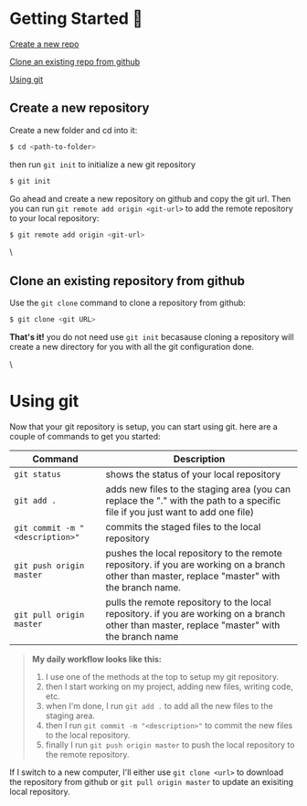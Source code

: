 # Getting Started 🎉
[Create a new repo](#create-a-new-repository)

[Clone an existing repo from github](#clone-an-existing-repository-from-github)

[Using git](#using-git)

## Create a new repository
Create a new folder and cd into it:
```bash
$ cd <path-to-folder>
```
then run `git init` to initialize a new git repository
```bash
$ git init
```
Go ahead and create a new repository on github and copy the git url. Then you can run `git remote add origin <git-url>` to add the remote repository to your local repository:
```bash
$ git remote add origin <git-url>
```
\
## Clone an existing repository from github
Use the `git clone` command to clone a repository from github:
```bash
$ git clone <git URL>
```
**That's it!** you do not need use `git init` becasause cloning a repository will create a new directory for you with all the git configuration done.

\
# Using git
Now that your git repository is setup, you can start using git. here are a couple of commands to get you started:

| Command | Description |
| --- | --- |
| `git status` | shows the status of your local repository |
| `git add .` | adds new files to the staging area (you can replace the "." with the path to a specific file if you just want to add one file) |
| `git commit -m "<description>"` | commits the staged files to the local repository |
| `git push origin master` | pushes the local repository to the remote repository. if you are working on a branch other than master, replace "master" with the branch name. |
| `git pull origin master` | pulls the remote repository to the local repository. if you are working on a branch other than master, replace "master" with the branch name |

> **My daily workflow looks like this:**
> 1. I use one of the methods at the top to setup my git repository.
> 2. then I start working on my project, adding new files, writing code, etc.
> 3. when I'm done, I run `git add .` to add all the new files to the staging area.
> 4. then I run `git commit -m "<description>"` to commit the new files to the local repository.
> 5. finally I run `git push origin master` to push the local repository to the remote repository.

If I switch to a new computer, I'll either use `git clone <url>` to download the repository from github or `git pull origin master` to update an exisiting local repository.
